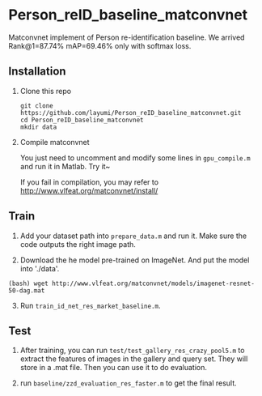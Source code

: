 # Person_reID_baseline_matconvnet
Matconvnet implement of Person re-identification baseline. We arrived Rank@1=87.74% mAP=69.46% only with softmax loss.

## Installation
1. Clone this repo
 
	```Shell
	git clone https://github.com/layumi/Person_reID_baseline_matconvnet.git
	cd Person_reID_baseline_matconvnet
	mkdir data
	```
	
2. Compile matconvnet 

	You just need to uncomment and modify some lines in `gpu_compile.m` and run it in Matlab. Try it~

	If you fail in compilation, you may refer to http://www.vlfeat.org/matconvnet/install/


## Train
1. Add your dataset path into `prepare_data.m` and run it. Make sure the code outputs the right image path.

2. Download the he model pre-trained on ImageNet. And put the model into './data'.
```
(bash) wget http://www.vlfeat.org/matconvnet/models/imagenet-resnet-50-dag.mat
```

3. Run `train_id_net_res_market_baseline.m`.



## Test 
1. After training, you can run `test/test_gallery_res_crazy_pool5.m` to extract the features of images in the gallery and query set. They will store in a .mat file. Then you can use it to do evaluation.

2. run `baseline/zzd_evaluation_res_faster.m` to get the final result.

